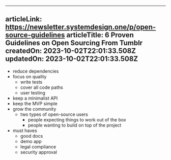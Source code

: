 -----------------------
articleLink: https://newsletter.systemdesign.one/p/open-source-guidelines
articleTitle: 6 Proven Guidelines on Open Sourcing From Tumblr
createdOn: 2023-10-02T22:01:33.508Z
updatedOn: 2023-10-02T22:01:33.508Z
-----------------------

- reduce dependencies
- focus on quality
  - write tests
  - cover all code paths
  - user testing
- keep a minimalist API
- keep the MVP simple
- grow the community
  - two types of open-source users
    - people expecting things to work out of the box
    - people wanting to build on top of the project
- must haves
  - good docs
  - demo app
  - legal compliance
  - security approval